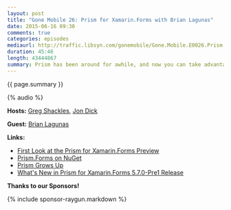 ```yaml
---
layout: post
title: "Gone Mobile 26: Prism for Xamarin.Forms with Brian Lagunas"
date: 2015-06-16 09:30
comments: true
categories: episodes
mediaurl: http://traffic.libsyn.com/gonemobile/Gone.Mobile.E0026.Prism.for.Xamarin.Forms.with.Brian.Lagunas.mp3
duration: 45:46
length: 43444867
summary: Prism has been around for awhile, and now you can take advantage of it in your Xamarin.Forms apps! In this episode we dig into what Prism is, why you'd want to use it in your mobile apps, and how it fits into Xamarin.Forms apps.
---
```


{{ page.summary }}

<!-- more -->

{% audio %}

**Hosts:** [Greg Shackles](http://twitter.com/gshackles), [Jon Dick](http://twitter.com/redth)

**Guest:** [Brian Lagunas](https://twitter.com/brianlagunas)

**Links:** 

- [First Look at the Prism for Xamarin.Forms Preview](http://brianlagunas.com/first-look-at-the-prism-for-xamarin-forms-preview/)
- [Prism.Forms on NuGet](https://www.nuget.org/packages/Prism.Forms/)
- [Prism Grows Up](http://blogs.msdn.com/b/dotnet/archive/2015/03/19/prism-grows-up.aspx)
- [What's New in Prism for Xamarin.Forms 5.7.0-Pre1 Release](http://brianlagunas.com/whats-new-in-prism-for-xamarin-forms-5-7-0-pre1-release/)


**Thanks to our Sponsors!**

{% include sponsor-raygun.markdown %}
